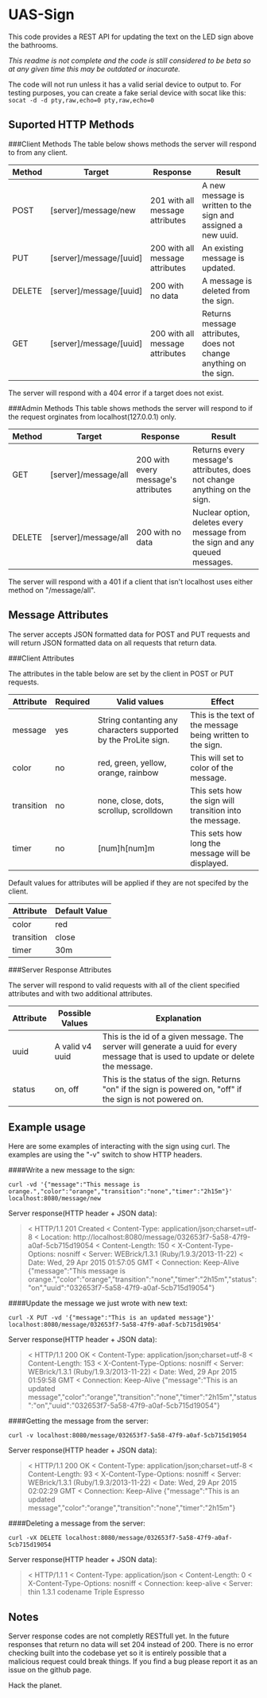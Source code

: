 UAS-Sign
========

This code provides a REST API for updating the text on the LED sign above the bathrooms.

*This readme is not complete and the code is still considered to be beta so at any given time this may be outdated or inacurate.*

The code will not run unless it has a valid serial device to output to. For testing purposes, you can create a fake serial device with socat like this: `socat -d -d pty,raw,echo=0 pty,raw,echo=0`


Suported HTTP Methods
---------------------
###Client Methods
The table below shows methods the server will respond to from any client.

| Method | Target                  | Response                        | Result                                                            |
|--------|-------------------------|---------------------------------|-------------------------------------------------------------------|
| POST   | [server]/message/new    | 201 with all message attributes | A new message is written to the sign and assigned a new uuid.     |
| PUT    | [server]/message/[uuid] | 200 with all message attributes | An existing message is updated.
| DELETE | [server]/message/[uuid] | 200 with no data                | A message is deleted from the sign.                               |
| GET    | [server]/message/[uuid] | 200 with all message attributes | Returns message attributes, does not change anything on the sign. |

The server will respond with a 404 error if a target does not exist.


###Admin Methods
This table shows methods the server will respond to if the request orginates from localhost(127.0.0.1) only.

| Method | Target                | Response                            | Result                                                                       |
|--------|-----------------------|-------------------------------------|------------------------------------------------------------------------------|
| GET    | [server]/message/all  | 200 with every message's attributes | Returns every message's attributes, does not change anything on the sign.    |
| DELETE | [server]/message/all  | 200 with no data                    | Nuclear option, deletes every message from the sign and any queued messages. |

The server will respond with a 401 if a client that isn't localhost uses either method on "/message/all".

Message Attributes
------------------
The server accepts JSON formatted data for POST and PUT requests and will return JSON formatted data on all requests that return data.

###Client Attributes

The attributes in the table below are set by the client in POST or PUT requests. 

| Attribute  | Required | Valid values                                                    | Effect                                                     |
|------------|----------|-----------------------------------------------------------------|------------------------------------------------------------|
| message    | yes      | String contanting any characters supported by the ProLite sign. | This is the text of the message being written to the sign. |
| color      | no       | red, green, yellow, orange, rainbow                             | This will set to color of the message.                     |
| transition | no       | none, close, dots, scrollup, scrolldown                         | This sets how the sign will transition into the message.   |
| timer      | no       | [num]h[num]m                                                    | This sets how long the message will be displayed.          |

Default values for attributes will be applied if they are not specifed by the client.

| Attribute  | Default Value |
|------------|---------------|
| color      | red           |
| transition | close         |
| timer      | 30m           |

###Server Response Attributes

The server will respond to valid requests with all of the client specified attributes and with two additional attributes.

| Attribute | Possible Values | Explanation                                                                                                                        |
|-----------|-----------------|------------------------------------------------------------------------------------------------------------------------------------|
| uuid      | A valid v4 uuid | This is the id of a given message. The server will generate a uuid for every message that is used to update or delete the message. |
| status    | on, off         | This is the status of the sign. Returns "on" if the sign is powered on, "off" if the sign is not powered on.                       |

Example usage
-------------

Here are some examples of interacting with the sign using curl. The examples are using the "-v" switch to show HTTP headers.

####Write a new message to the sign:

`curl -vd '{"message":"This message is orange.","color":"orange","transition":"none","timer":"2h15m"}' localhost:8080/message/new`

Server response(HTTP header + JSON data):
> < HTTP/1.1 201 Created 
> < Content-Type: application/json;charset=utf-8
> < Location: http://localhost:8080/message/032653f7-5a58-47f9-a0af-5cb715d19054
> < Content-Length: 150
> < X-Content-Type-Options: nosniff
> < Server: WEBrick/1.3.1 (Ruby/1.9.3/2013-11-22)
> < Date: Wed, 29 Apr 2015 01:57:05 GMT
> < Connection: Keep-Alive
> {"message":"This message is orange.","color":"orange","transition":"none","timer":"2h15m","status":"on","uuid":"032653f7-5a58-47f9-a0af-5cb715d19054"}

####Update the message we just wrote with new text:

`curl -X PUT -vd '{"message":"This is an updated message"}' localhost:8080/message/032653f7-5a58-47f9-a0af-5cb715d19054'`

Server response(HTTP header + JSON data):
> < HTTP/1.1 200 OK 
> < Content-Type: application/json;charset=utf-8
> < Content-Length: 153
> < X-Content-Type-Options: nosniff
> < Server: WEBrick/1.3.1 (Ruby/1.9.3/2013-11-22)
> < Date: Wed, 29 Apr 2015 01:59:58 GMT
> < Connection: Keep-Alive
> {"message":"This is an updated message","color":"orange","transition":"none","timer":"2h15m","status":"on","uuid":"032653f7-5a58-47f9-a0af-5cb715d19054"}

####Getting the message from the server:

`curl -v localhost:8080/message/032653f7-5a58-47f9-a0af-5cb715d19054`

Server response(HTTP header + JSON data):
> < HTTP/1.1 200 OK 
> < Content-Type: application/json;charset=utf-8
> < Content-Length: 93
> < X-Content-Type-Options: nosniff
> < Server: WEBrick/1.3.1 (Ruby/1.9.3/2013-11-22)
> < Date: Wed, 29 Apr 2015 02:02:29 GMT
> < Connection: Keep-Alive
> {"message":"This is an updated message","color":"orange","transition":"none","timer":"2h15m"}

####Deleting a message from the server:

`curl -vX DELETE localhost:8080/message/032653f7-5a58-47f9-a0af-5cb715d19054`

Server response(HTTP header + JSON data):
> < HTTP/1.1 1
> < Content-Type: application/json
> < Content-Length: 0
> < X-Content-Type-Options: nosniff
> < Connection: keep-alive
> < Server: thin 1.3.1 codename Triple Espresso

Notes
-----

Server response codes are not completly RESTfull yet. In the future responses that return no data will set 204 instead of 200.
There is no error checking built into the codebase yet so it is entirely possible that a malicious request could break things.
If you find a bug please report it as an issue on the github page.

Hack the planet.

